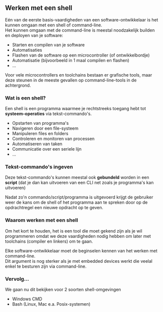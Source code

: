 ## Werken met een shell

Eén van de eerste basis-vaardigheden van een software-ontwikkelaar is het kunnen omgaan met een shell of command-line.  
Het kunnen omgaan met de command-line is meestal noodzakelijk builden en deployen van je software:

* Starten en compilen van je software
* Automatisaties
* Flashen van de software op een microcontroller (of ontwikkelbordje)
* Automatisatie (bijvoorbeeld in 1 maal compilen en flashen)
* ...

Voor vele microcontrollers en toolchains bestaan er grafische tools, maar deze steunen in de meeste gevallen op command-line-tools in de achtergrond.  

### Wat is een shell?

Een shell is een programma waarmee je rechtstreeks toegang hebt tot **systeem-operaties** via tekst-commando's.

* Opstarten van programma's
* Navigeren door een file-systeem
* Manipuleren files en folders
* Controleren en monitoren van processen
* Automatiseren van taken
* Communicatie over een seriele lijn
* ...

### Tekst-commando's ingeven

Deze tekst-commando's kunnen meestal ook **gebundeld** worden in een **script** (dat je dan kan uitvoeren van een CLI net zoals je programma's kan uitvoeren)   

Nadat zo'n commando/script/programma is uitgevoerd krijgt de gebruiker weer de kans om de shell of het programma aan te spreken door op de opdrachtregel een nieuwe opdracht op te geven.  

### Waarom werken met een shell

Om het kort te houden, het is een tool die moet gekend zijn als je wil programmeren omdat we deze vaardigheden nodig hebben om later met toolchains (compiler en linkers) om te gaan.  

Elke software-ontwikkelaar moet de beginselen kennen van het werken met command-line.  
Dit argument is nog sterker als je met embedded devices werkt die veelal enkel te besturen zijn via command-line.

### Vervolg...

We gaan nu dit bekijken voor 2 soorten shell-omgevingen

* Windows CMD
* Bash (Linux, Mac e.a. Posix-systemen)
